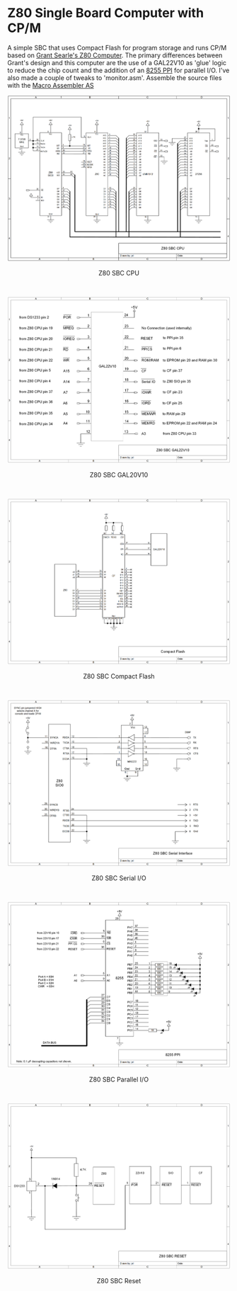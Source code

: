 # Z80 Single Board Computer with CP/M
A simple SBC that uses Compact Flash for program storage and runs CP/M based on [Grant Searle's Z80 Computer](http://searle.x10host.com/cpm/index.html). The primary differences between Grant's design and this computer are the use of a GAL22V10 as 'glue' logic to reduce the chip count and the addition of an [8255 PPI](https://en.wikipedia.org/wiki/Intel_8255) for parallel I/O. I've also made a couple of tweaks to 'monitor.asm'. Assemble the source files with the [Macro Assembler AS](http://john.ccac.rwth-aachen.de:8000/as/)

<p align="center"><img src="/images/Z80 SBC CPU.png"/>
<p align="center">Z80 SBC CPU</p><br>

<p align="center"><img src="/images/Z80 SBC GAL22V10.png"/>
<p align="center">Z80 SBC GAL20V10</p><br>

<p align="center"><img src="/images/Z80 SBC CF.png"/>
<p align="center">Z80 SBC Compact Flash</p><br>

<p align="center"><img src="/images/Z80 SBC Serial.png"/>
<p align="center">Z80 SBC Serial I/O</p><br>

<p align="center"><img src="/images/Z80 SBC PPI.png"/>
<p align="center">Z80 SBC Parallel I/O</p><br>

<p align="center"><img src="/images/Z80 SBC Reset.png"/>
<p align="center">Z80 SBC Reset</p><br>
